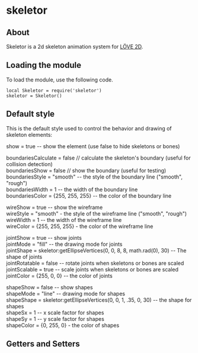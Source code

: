 # skeletor

## About

Skeletor is a 2d skeleton animation system for [LÖVE 2D](https://love2d.org/).

## Loading the module

To load the module, use the following code.

    local Skeletor = require('skeletor')
    skeletor = Skeletor()

## Default style

This is the default style used to control the behavior and drawing of skeleton elements:

show = true -- show the element (use false to hide skeletons or bones)  

boundariesCalculate = false // calculate the skeleton's boundary (useful for collision detection)  
boundariesShow = false // show the boundary (useful for testing)  
boundariesStyle = "smooth" -- the style of the boundary line ("smooth", "rough")  
boundariesWidth = 1 -- the width of the boundary line  
boundariesColor = {255, 255, 255} -- the color of the boundary line  

wireShow = true -- show the wireframe  
wireStyle = "smooth" - the style of the wireframe line ("smooth", "rough")  
wireWidth = 1 -- the width of the wireframe line  
wireColor = {255, 255, 255} - the color of the wireframe line  

jointShow = true -- show joints  
jointMode = "fill" -- the drawing mode for joints  
jointShape = skeletor:getEllipseVertices(0, 0, 8, 8, math.rad(0), 30) -- The shape of joints  
jointRotatable = false -- rotate joints when skeletons or bones are scaled  
jointScalable = true -- scale joints when skeletons or bones are scaled  
jointColor = {255, 0, 0} -- the color of joints  

shapeShow = false -- show shapes  
shapeMode = "line" -- drawing mode for shapes  
shapeShape = skeletor:getEllipseVertices(0, 0, 1, .35, 0, 30) -- the shape for shapes  
shapeSx = 1 -- x scale factor for shapes  
shapeSy = 1 -- y scale factor for shapes  
shapeColor = {0, 255, 0} - the color of shapes  











## Getters and Setters